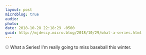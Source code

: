```yaml
---
layout: post
microblog: true
audio: 
photo: 
date: 2018-10-28 22:18:29 -0500
guid: http://mjdescy.micro.blog/2018/10/29/what-a-series.html
---
```

⚾️ What a Series! I'm really going to miss baseball this winter.
